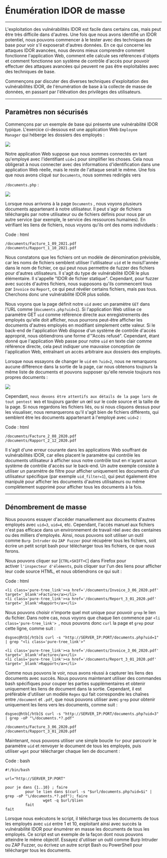 Énumération IDOR de masse
=====================

* * * * *

L'exploitation des vulnérabilités IDOR est facile dans certains cas, mais peut être très difficile dans d'autres. Une fois que nous avons identifié un IDOR potentiel, nous pouvons commencer à le tester avec des techniques de base pour voir s'il exposerait d'autres données. En ce qui concerne les attaques IDOR avancées, nous devons mieux comprendre comment fonctionne l'application Web, comment elle calcule ses références d'objets et comment fonctionne son système de contrôle d'accès pour pouvoir effectuer des attaques avancées qui peuvent ne pas être exploitables avec des techniques de base.

Commençons par discuter des diverses techniques d'exploitation des vulnérabilités IDOR, de l'énumération de base à la collecte de masse de données, en passant par l'élévation des privilèges des utilisateurs.

* * * * *

Paramètres non sécurisés
-------------------

Commençons par un exemple de base qui présente une vulnérabilité IDOR typique. L'exercice ci-dessous est une application Web `Employee Manager` qui héberge les dossiers des employés :

![](https://academy.hackthebox.com/storage/modules/134/web_attacks_idor_employee_manager.jpg)

Notre application Web suppose que nous sommes connectés en tant qu'employé avec l'identifiant `uid=1` pour simplifier les choses. Cela nous obligerait à nous connecter avec des informations d'identification dans une application Web réelle, mais le reste de l'attaque serait le même. Une fois que nous avons cliqué sur `Documents`, nous sommes redirigés vers

`/documents.php` :

![](https://academy.hackthebox.com/storage/modules/134/web_attacks_idor_documents.jpg)

Lorsque nous arrivons à la page `Documents` , nous voyons plusieurs documents appartenant à notre utilisateur. Il peut s'agir de fichiers téléchargés par notre utilisateur ou de fichiers définis pour nous par un autre service (par exemple, le service des ressources humaines). En vérifiant les liens de fichiers, nous voyons qu'ils ont des noms individuels :

Code : html

```
/documents/Facture_1_09_2021.pdf
/documents/Rapport_1_10_2021.pdf

```

Nous constatons que les fichiers ont un modèle de dénomination prévisible, car les noms de fichiers semblent utiliser l'utilisateur `uid` et le mois/l'année dans le nom de fichier, ce qui peut nous permettre de fuzzer des fichiers pour d'autres utilisateurs. Il s'agit du type de vulnérabilité IDOR le plus élémentaire. Il s'appelle "IDOR de fichier statique". Cependant, pour fuzzer avec succès d'autres fichiers, nous supposons qu'ils commencent tous par `Invoice` ou `Report`, ce qui peut révéler certains fichiers, mais pas tous. Cherchons donc une vulnérabilité IDOR plus solide.

Nous voyons que la page définit notre `uid` avec un paramètre `GET` dans l'URL comme (`documents.php?uid=1`). Si l'application Web utilise ce paramètre GET `uid` comme référence directe aux enregistrements des employés qu'elle doit afficher, nous pourrons peut-être afficher les documents d'autres employés en modifiant simplement cette valeur. Si le back-end de l'application Web dispose d'un système de contrôle d'accès approprié, nous obtiendrons une forme d'"Accès refusé". Cependant, étant donné que l'application Web passe pour notre `uid` en texte clair comme référence directe, cela peut indiquer une mauvaise conception de l'application Web, entraînant un accès arbitraire aux dossiers des employés.

Lorsque nous essayons de changer le `uid` en `?uid=2`, nous ne remarquons aucune différence dans la sortie de la page, car nous obtenons toujours la même liste de documents et pouvons supposer qu'elle renvoie toujours nos propres documents :

![](https://academy.hackthebox.com/storage/modules/134/web_attacks_idor_documents.jpg)

Cependant, `nous devons être attentifs aux détails de la page lors de tout pentest Web` et toujours garder un œil sur le code source et la taille de la page. Si nous regardons les fichiers liés, ou si nous cliquons dessus pour les visualiser, nous remarquerons qu'il s'agit bien de fichiers différents, qui semblent être les documents appartenant à l'employé avec `uid=2` :

Code : html

```
/documents/Facture_2_08_2020.pdf
/documents/Rapport_2_12_2020.pdf

```

Il s'agit d'une erreur courante dans les applications Web souffrant de vulnérabilités IDOR, car elles placent le paramètre qui contrôle les documents utilisateur à afficher sous notre contrôle tout en n'ayant aucun système de contrôle d'accès sur le back-end. Un autre exemple consiste à utiliser un paramètre de filtre pour afficher uniquement les documents d'un utilisateur spécifique (par exemple `uid_filter=1`), qui peut également être manipulé pour afficher les documents d'autres utilisateurs ou même complètement supprimé pour afficher tous les documents à la fois.

* * * * *

Dénombrement de masse
----------------

Nous pouvons essayer d'accéder manuellement aux documents d'autres employés avec `uid=3`, `uid=4`, etc. Cependant, l'accès manuel aux fichiers n'est pas efficace dans un environnement de travail réel avec des centaines ou des milliers d'employés. Ainsi, nous pouvons soit utiliser un outil comme `Burp Intruder` ou `ZAP Fuzzer` pour récupérer tous les fichiers, soit écrire un petit script bash pour télécharger tous les fichiers, ce que nous ferons.

Nous pouvons cliquer sur [`CTRL+SHIFT+C`] dans Firefox pour activer `l'inspecteur d'éléments`, puis cliquer sur l'un des liens pour afficher leur code source HTML, et nous obtiendrons ce qui suit :

Code : html

```
<li class='pure-tree_link'><a href='/documents/Invoice_3_06_2020.pdf' target='_blank'>Facture</a></li>
<li class='pure-tree_link'><a href='/documents/Report_3_01_2020.pdf' target='_blank'>Rapport</a></li>

```

Nous pouvons choisir n'importe quel mot unique pour pouvoir `grep` le lien du fichier. Dans notre cas, nous voyons que chaque lien commence par `<li class='pure-tree_link'> `, nous pouvons donc `curl` la page et `grep` pour cette ligne, comme suit :

```
dsgsec@htb[/htb]$ curl -s "http://SERVER_IP:PORT/documents.php?uid=1" | grep "<li class='pure-tree_link'>"

<li class='pure-tree_link'><a href='/documents/Invoice_3_06_2020.pdf' target='_blank'>Facture</a></li>
<li class='pure-tree_link'><a href='/documents/Report_3_01_2020.pdf' target='_blank'>Rapport</a></li>

```

Comme nous pouvons le voir, nous avons réussi à capturer les liens des documents avec succès. Nous pouvons maintenant utiliser des commandes bash spécifiques pour couper les parties supplémentaires et obtenir uniquement les liens de document dans la sortie. Cependant, il est préférable d'utiliser un modèle `Regex` qui fait correspondre les chaînes entre `/document` et `.pdf`, que nous pouvons utiliser avec `grep` pour obtenir uniquement les liens vers les documents, comme suit :

```
dsgsec@htb[/htb]$ curl -s "http://SERVER_IP:PORT/documents.php?uid=3" | grep -oP "\/documents.*?.pdf"

/documents/Facture_3_06_2020.pdf
/documents/Rapport_3_01_2020.pdf

```

Maintenant, nous pouvons utiliser une simple boucle `for` pour parcourir le paramètre `uid` et renvoyer le document de tous les employés, puis utiliser `wget` pour télécharger chaque lien de document :

Code : bash

```
#!/bin/bash

url="http://SERVER_IP:PORT"

pour je dans {1..10} ; faire
         pour le lien dans $(curl -s "$url/documents.php?uid=$i" | grep -oP "\/documents.*?.pdf"); faire
                 wget -q $url/$lien
         fait
fait

```

Lorsque nous exécutons le script, il télécharge tous les documents de tous les employés avec `uid` entre 1 et 10, exploitant ainsi avec succès la vulnérabilité IDOR pour énumérer en masse les documents de tous les employés. Ce script est un exemple de la façon dont nous pouvons atteindre le même objectif. Essayez d'utiliser un outil comme Burp Intruder ou ZAP Fuzzer, ou écrivez un autre script Bash ou PowerShell pour télécharger tous les documents.
